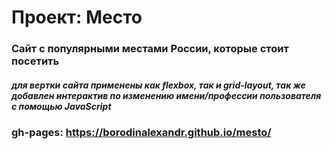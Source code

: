 # Проект: Место

### Сайт с популярными местами России, которые стоит посетить

##### для вертки сайта применены как flexbox, так и grid-layout, так же добавлен интерактив по изменению имени/профессии пользователя с помощью JavaScript

### gh-pages: https://borodinalexandr.github.io/mesto/



